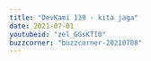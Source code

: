 ```yaml
---
title: "DevKami 139 - kita jaga"
date: 2021-07-01
youtubeid: "zel_GGsKTI0"
buzzcorner: "buzzcorner-20210708"
---
```

